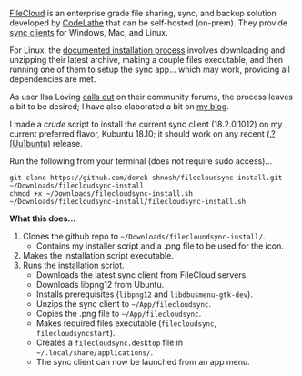[FileCloud][filecloud-site] is an enterprise grade file sharing, sync, and backup solution developed by [CodeLathe][codelathe-github] that can be self-hosted (on-prem). They provide [sync clients][filecloud-dlpage] for Windows, Mac, and Linux.

For Linux, the [documented installation process][fc-install-linux] involves downloading and unzipping their latest archive, making a couple files executable, and then running one of them to setup the sync app... which may work, providing all dependencies are met.

As user Ilsa Loving [calls out][fc-comm-link] on their community forums, the process leaves a bit to be desired; I have also elaborated a bit on [my blog][blog-link].

I made a *crude* script to install the current sync client (18.2.0.1012) on my current preferred flavor, Kubuntu 18.10; it should work on any recent [(.?[Uu]buntu)][regex-nonsense] release.

Run the following from your terminal (does not require sudo access)...

```
git clone https://github.com/derek-shnosh/filecloudsync-install.git ~/Downloads/filecloudsync-install
chmod +x ~/Downloads/filecloudsync-install.sh
~/Downloads/filecloudsync-install/filecloudsync-install.sh
```

**What this does...**

1. Clones the github repo to `~/Downloads/filecloundsync-install/`.
   - Contains my installer script and a .png file to be used for the icon.
2. Makes the installation script executable.
3. Runs the installation script.
   - Downloads the latest sync client from FileCloud servers.
   - Downloads libpng12 from Ubuntu.
   - Installs prerequisites (`libpng12` and `libdbusmenu-gtk-dev`).
   - Unzips the sync client to `~/App/filecloudsync`.
   - Copies the .png file to `~/App/filecloudsync`.
   - Makes required files executable (`filecloudsync`, `filecloudsyncstart`).
   - Creates a `filecloudsync.desktop` file in `~/.local/share/applications/`.
   - The sync client can now be launched from an app menu.





[filecloud-site]: https://www.getfilecloud.com/
[codelathe-github]: https://github.com/codelathe
[filecloud-dlpage]: https://www.getfilecloud.com/additional-downloads/
[fc-install-linux]: https://www.getfilecloud.com/supportdocs/display/cloud/Install+Sync+on+Linux
[fc-comm-link]: https://community.getfilecloud.com/topic/linux-sync-client-hopelessly-inadequate
[blog-link]: https://shnosh.io/linux-filecloudsync-install
[regex-nonsense]: https://regex101.com/r/o4CJvI/1